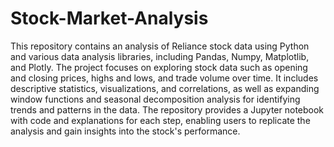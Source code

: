 # Stock-Market-Analysis
This repository contains an analysis of Reliance stock data using Python and various data analysis libraries, including Pandas, Numpy, Matplotlib, and Plotly. The project focuses on exploring stock data such as opening and closing prices, highs and lows, and trade volume over time. It includes descriptive statistics, visualizations, and correlations, as well as expanding window functions and seasonal decomposition analysis for identifying trends and patterns in the data. The repository provides a Jupyter notebook with code and explanations for each step, enabling users to replicate the analysis and gain insights into the stock's performance.
